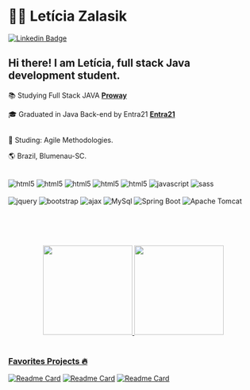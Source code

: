 # :woman_technologist: Letícia Zalasik

[![Linkedin Badge](https://img.shields.io/badge/-LinkedIn-blue?style=for-the-badge&logo=Linkedin&logoColor=white&link=https://www.linkedin.com/in/guilherme-araújo-silva-7906b380/)](https://www.linkedin.com/in/leticiazalasik/)

## Hi there! I am Letícia, full stack Java development student. 

:books: Studying Full Stack JAVA [**Proway**](https://www.linkedin.com/company/prowayinfo/)

:mortar_board: Graduated in Java Back-end by Entra21 [**Entra21**](https://www.linkedin.com/company/entra21blusoft/)
##

:dart: Studing: Agile Methodologies.

:earth_americas: Brazil, Blumenau-SC. 

<div style="display: inline_block"> <br/>
  <img align="center" alt="html5" src="https://img.shields.io/badge/HTML5-E34F26?style=for-the-badge&logo=html5&logoColor=white"/>
  <img align="center" alt="html5" src="https://img.shields.io/badge/TypeScript-007ACC?style=for-the-badge&logo=typescript&logoColor=white"/>
  <img align="center" alt="html5" src="https://img.shields.io/badge/Java-ED8B00?style=for-the-badge&logo=openjdk&logoColor=white"/>
  <img align="center" alt="html5" src="https://img.shields.io/badge/Angular-DD0031?style=for-the-badge&logo=angular&logoColor=white"/>
  <img align="center" alt="html5" src="https://img.shields.io/badge/PostgreSQL-316192?style=for-the-badge&logo=postgresql&logoColor=white"/>     
<img align="center" alt="javascript" src="https://img.shields.io/badge/JavaScript-F7DF1E?style=for-the-badge&logo=javascript&logoColor=black"/>
<img align="center" alt="sass" src="https://img.shields.io/badge/Sass-CC6699?style=for-the-badge&logo=sass&logoColor=white"/>
</div>
<div style="display: inline_block"> <br/>
<img align="center" alt="jquery" src="https://img.shields.io/badge/jQuery-0769AD?style=for-the-badge&logo=jquery&logoColor=white"/>
  <img align="center" alt="bootstrap" src="https://img.shields.io/badge/Bootstrap-563D7C?style=for-the-badge&logo=bootstrap&logoColor=white"/>
<img align="center" alt="ajax" src="https://img.shields.io/badge/Ajax-1572B6?style=for-the-badge&logo=ajax&logoColor=white"/>
<img align="center" alt="MySql" src="https://img.shields.io/badge/MySQL-4479A1?style=for-the-badge&logo=mysql&logoColor=white"/>
<img align="center" alt="Spring Boot" src="https://img.shields.io/badge/Spring_Boot-6DB33F?style=for-the-badge&logo=spring&logoColor=white"/>
<img align="center" alt="Apache Tomcat" src="https://img.shields.io/badge/Apache_Tomcat-F8DC75?style=for-the-badge&logo=apache-tomcat&logoColor=black"/>


</div>

##
<br>
<br>
<br>
<div align="center">
  <a href="https://github.com/leticiazalasik">
  <img height="180em" src="https://github-readme-stats.vercel.app/api?username=leticiazalasik&show_icons=true&theme=dracula&include_all_commits=true&count_private=true"/>
  <img height="180em" src="https://github-readme-stats.vercel.app/api/top-langs/?username=leticiazalasik&layout=compact&langs_count=7&theme=dracula"/>
</div>
<br> 
    
### Favorites Projects 🔥
[![Readme Card](https://github-readme-stats.vercel.app/api/pin/?username=leticiazalasik&repo=Menu-Pizzaria&theme=dark&hide_border=true)](https://github.com/leticiazalasik/Menu-Pizzaria)
[![Readme Card](https://github-readme-stats.vercel.app/api/pin/?username=leticiazalasik&repo=App-alunas&theme=dark&hide_border=true)](https://github.com/leticiazalasik/App-alunas)
[![Readme Card](https://github-readme-stats.vercel.app/api/pin/?username=leticiazalasik&repo=Dashboard--triangulo-doacao-menu&theme=dark&hide_border=true)](https://github.com/leticiazalasik/Dashboard--triangulo-doacao-menu)



